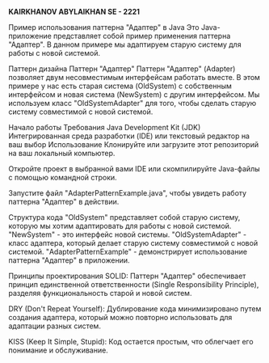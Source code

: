 **KAIRKHANOV ABYLAIKHAN SE - 2221**


Пример использования паттерна "Адаптер" в Java
Это Java-приложение представляет собой пример применения паттерна "Адаптер". В данном примере мы адаптируем старую систему для работы с новой системой.

Паттерн дизайна
Паттерн "Адаптер"
Паттерн "Адаптер" (Adapter) позволяет двум несовместимым интерфейсам работать вместе. В этом примере у нас есть старая система (OldSystem) с собственным интерфейсом и новая система (NewSystem) с другим интерфейсом. Мы используем класс "OldSystemAdapter" для того, чтобы сделать старую систему совместимой с новой системой.

Начало работы
Требования
Java Development Kit (JDK)
Интегрированная среда разработки (IDE) или текстовый редактор на ваш выбор
Использование
Клонируйте или загрузите этот репозиторий на ваш локальный компьютер.

Откройте проект в выбранной вами IDE или скомпилируйте Java-файлы с помощью командной строки.

Запустите файл "AdapterPatternExample.java", чтобы увидеть работу паттерна "Адаптер" в действии.

Структура кода
"OldSystem" представляет собой старую систему, которую мы хотим адаптировать для работы с новой системой.
"NewSystem" - это интерфейс новой системы.
"OldSystemAdapter" - класс адаптера, который делает старую систему совместимой с новой системой.
"AdapterPatternExample" - демонстрирует использование паттерна "Адаптер" в приложении.


Принципы проектирования
SOLID: Паттерн "Адаптер" обеспечивает принцип единственной ответственности (Single Responsibility Principle), разделяя функциональность старой и новой систем.

DRY (Don't Repeat Yourself): Дублирование кода минимизировано путем создания адаптера, который можно повторно использовать для адаптации разных систем.

KISS (Keep It Simple, Stupid): Код остается простым, что облегчает его понимание и обслуживание.
